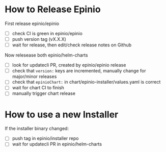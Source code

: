 # How to Release Epinio

First release epinio/epinio
* [ ] check CI is green in epinio/epinio
* [ ] push version tag (vX.X.X)
* [ ] wait for release, then edit/check release notes on Github

Now relesease both epinio/helm-charts
* [ ] look for updatecli PR, created by epinio/epinio release
* [ ] check that `version:` keys are incremented, manually change for major/minor releases
* [ ] check that `epinioChart:` in chart/epinio-installer/values.yaml is correct
* [ ] wait for chart CI to finish
* [ ] manually trigger chart release

# How to use a new Installer

If the installer binary changed:

* [ ] push tag in epinio/installer repo
* [ ] wait for updatecli PR in epinio/helm-charts
